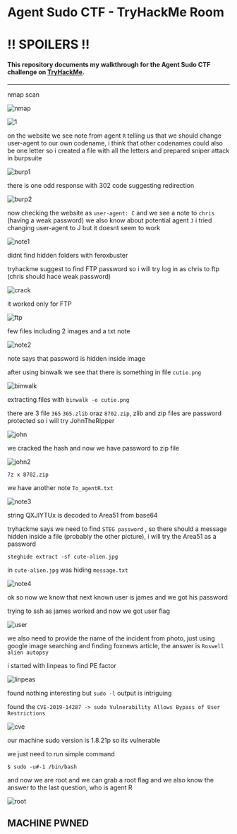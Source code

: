 # Agent Sudo CTF - TryHackMe Room
# **!! SPOILERS !!**
#### This repository documents my walkthrough for the **Agent Sudo** CTF challenge on [TryHackMe](https://tryhackme.com/room/agentsudoctf). 
---

nmap scan 

![nmap](imgs/nmap.png "nmap")

![1](imgs/1.png "1")

on the website we see note from agent `R` telling us that we should change user-agent to our own codename, i think that other codenames could also be one letter so i created a file with all the letters and prepared sniper attack in burpsuite

![burp1](imgs/burp1.png "burp1")

there is one odd response with 302 code suggesting redirection 

![burp2](imgs/burp2.png "burp2")

now checking the website as `user-agent: C` and we see a note to `chris` (having a weak password) we also know about potential agent `J`
i tried changing user-agent to J but it doesnt seem to work

![note1](imgs/note1.png "note1")

didnt find hidden folders with feroxbuster

tryhackme suggest to find FTP password so i will try log in as chris to ftp (chris should hace weak password)

![crack](imgs/crack.png "crack")

it worked only for FTP

![ftp](imgs/ftp.png "ftp")

few files including 2 images and a txt note

![note2](imgs/note2.png "note2")

note says that password is hidden inside image

after using binwalk we see that there is something in file `cutie.png`

![binwalk](imgs/binwalk.png "binwalk")

extracting files with `binwalk -e cutie.png`

there are 3 file `365` `365.zlib` oraz `8702.zip`, zlib and zip files are password protected so i will try JohnTheRipper

![john](imgs/john.png "john")

we cracked the hash and now we have password to zip file

![john2](imgs/john2.png "john2")

`7z x 8702.zip`

we have another note `To_agentR.txt`

![note3](imgs/note3.png "note3")

string QXJlYTUx is decoded to Area51 from base64

tryhackme says we need to find `STEG password` , so there should a message hidden inside a file (probably the other picture), i will try the Area51 as a password 

```
steghide extract -sf cute-alien.jpg 
```

in `cute-alien.jpg` was hiding `message.txt`

![note4](imgs/note4.png "note4")

ok so now we know that next known user is james and we got his password

trying to ssh as james worked and now we got user flag

![user](imgs/user.png "user")

we also need to provide the name of the incident from photo, just using google image searching and finding foxnews article, the answer is `Roswell alien autopsy` 

i started with linpeas to find PE factor

![linpeas](imgs/linpeas.png "linpeas")

found nothing interesting but `sudo -l` output is intriguing

found the `CVE-2019-14287 -> sudo Vulnerability Allows Bypass of User Restrictions`

![cve](imgs/cve.png "cve")

our machine sudo version is 1.8.21p so its vulnerable 

we just need to run simple command

```
$ sudo -u#-1 /bin/bash
```
and now we are root and we can grab a root flag and we also know the answer to the last question, who is agent R


![root](imgs/root.png "root")

## MACHINE PWNED
